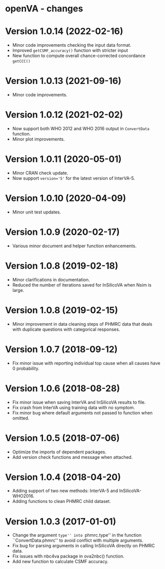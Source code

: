 # openVA - changes
Version 1.0.14 (2022-02-16)
==========================
+ Minor code improvements checking the input data format.
+ Improved `getCSMF_accuracy()` function with stricter input
+ New function to compute overall chance-corrected concordance `getCCC()`

Version 1.0.13 (2021-09-16)
==========================
+ Minor code improvements.
 
Version 1.0.12 (2021-02-02)
==========================
+ Now support both WHO 2012 and WHO 2016 output in `ConvertData` function.
+ Minor plot improvements.
 
Version 1.0.11 (2020-05-01)
==========================
+ Minor CRAN check update.
+ Now support `version='5'` for the latest version of InterVA-5.

Version 1.0.10 (2020-04-09)
==========================
+ Minor unit test updates.

Version 1.0.9 (2020-02-17)
==========================
+ Various minor document and helper function enhancements.

Version 1.0.8 (2019-02-18)
==========================
+ Minor clarifications in documentation.
+ Reduced the number of iterations saved for InSilicoVA when Nsim is large.


Version 1.0.8 (2019-02-15)
==========================
+ Minor improvement in data cleaning steps of PHMRC data that deals with duplicate questions with categorical responses.

Version 1.0.7 (2018-09-12)
==========================
+ Fix minor issue with reporting individual top cause when all causes have 0 probability.


Version 1.0.6 (2018-08-28)
==========================
+ Fix minor issue when saving InterVA and InSilicoVA results to file.
+ Fix crash from InterVA using training data with no symptom. 
+ Fix minor bug where default arguments not passed to function when omitted.

Version 1.0.5 (2018-07-06)
==========================
+ Optimize the imports of dependent packages.
+ Add version check functions and message when attached.

Version 1.0.4 (2018-04-20)
==========================
+ Adding support of two new methods: InterVA-5 and InSilicoVA-WHO2016.
+ Adding functions to clean PHMRC child dataset.


Version 1.0.3 (2017-01-01)
==========================
+ Change the argument ``type'' into ``phmrc.type'' in the function ``ConvertData.phmrc'' to avoid conflict with multiple arguments.
+ Fix bug for parsing arguments in calling InSilicoVA directly on PHMRC data.
+ Fix issues with nbc4va package in ova2nbc() function.
+ Add new function to calculate CSMF accuracy.
    

